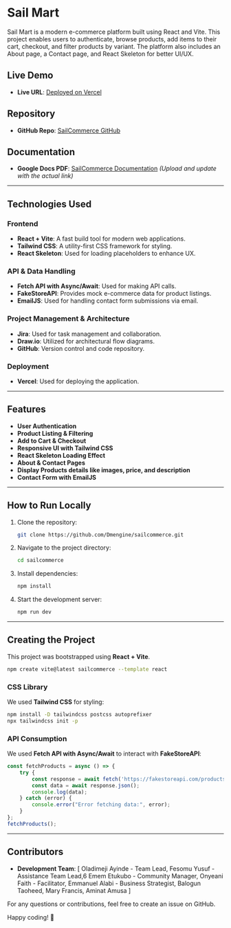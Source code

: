 # Sail Mart

Sail Mart is a modern e-commerce platform built using React and Vite. This project enables users to authenticate, browse products, add items to their cart, checkout, and filter products by variant. The platform also includes an About page, a Contact page, and React Skeleton for better UI/UX.

## Live Demo
- **Live URL**: [Deployed on Vercel](https://sailcommerce.vercel.app)

## Repository
- **GitHub Repo**: [SailCommerce GitHub](https://github.com/Dmengine/sailcommerce)

## Documentation
- **Google Docs PDF**: [SailCommerce Documentation](#) *(Upload and update with the actual link)*

---

## Technologies Used

### Frontend
- **React + Vite**: A fast build tool for modern web applications.
- **Tailwind CSS**: A utility-first CSS framework for styling.
- **React Skeleton**: Used for loading placeholders to enhance UX.

### API & Data Handling
- **Fetch API with Async/Await**: Used for making API calls.
- **FakeStoreAPI**: Provides mock e-commerce data for product listings.
- **EmailJS**: Used for handling contact form submissions via email.

### Project Management & Architecture
- **Jira**: Used for task management and collaboration.
- **Draw.io**: Utilized for architectural flow diagrams.
- **GitHub**: Version control and code repository.

### Deployment
- **Vercel**: Used for deploying the application.

---

## Features
- **User Authentication**
- **Product Listing & Filtering**
- **Add to Cart & Checkout**
- **Responsive UI with Tailwind CSS**
- **React Skeleton Loading Effect**
- **About & Contact Pages**
- **Display Products details like images, price, and description**
- **Contact Form with EmailJS**

---

## How to Run Locally

1. Clone the repository:
   ```bash
   git clone https://github.com/Dmengine/sailcommerce.git
   ```
2. Navigate to the project directory:
   ```bash
   cd sailcommerce
   ```
3. Install dependencies:
   ```bash
   npm install
   ```
4. Start the development server:
   ```bash
   npm run dev
   ```

---

## Creating the Project
This project was bootstrapped using **React + Vite**.

```bash
npm create vite@latest sailcommerce --template react
```

### CSS Library
We used **Tailwind CSS** for styling:
```bash
npm install -D tailwindcss postcss autoprefixer
npx tailwindcss init -p
```

### API Consumption
We used **Fetch API with Async/Await** to interact with **FakeStoreAPI**:
```js
const fetchProducts = async () => {
    try {
        const response = await fetch('https://fakestoreapi.com/products');
        const data = await response.json();
        console.log(data);
    } catch (error) {
        console.error("Error fetching data:", error);
    }
};
fetchProducts();
```

---



## Contributors
- **Development Team**: [
    Oladimeji Ayinde - Team Lead,
    Fesomu Yusuf - Assistance Team Lead,6
    Emem Etukubo - Community Manager,
    Onyeani Faith - Facilitator,
    Emmanuel Alabi - Business Strategist,
    Balogun Taoheed,
    Mary Francis,
    Aminat Amusa
]

For any questions or contributions, feel free to create an issue on GitHub.

Happy coding! 🚀



